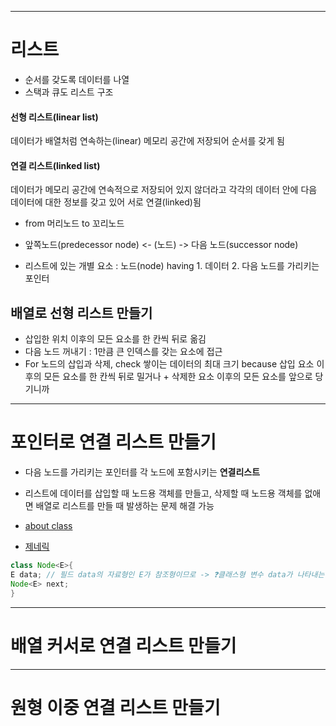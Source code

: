 ___
# 리스트
- 순서를 갖도록 데이터를 나열
- 스택과 큐도 리스트 구조

#### 선형 리스트(linear list)
데이터가 배열처럼 연속하는(linear) 메모리 공간에 저장되어 순서를 갖게 됨

#### 연결 리스트(linked list)
데이터가 메모리 공간에 연속적으로 저장되어 있지 않더라고 각각의 데이터 안에 다음 데이터에 대한 정보를 갖고 있어 서로 연결(linked)됨  
- from 머리노드 to 꼬리노드  
* 앞쪽노드(predecessor node) <- (노드) -> 다음 노드(successor node)

- 리스트에 있는 개별 요소 : 노드(node) having 1. 데이터 2. 다음 노드를 가리키는 포인터  

## 배열로 선형 리스트 만들기
- 삽입한 위치 이후의 모든 요소를 한 칸씩 뒤로 옮김
- 다음 노드 꺼내기 : 1만큼 큰 인덱스를 갖는 요소에 접근
- For 노드의 삽입과 삭제, check 쌓이는 데이터의 최대 크기 because 삽입 요소 이후의 모든 요소를 한 칸씩 뒤로 밀거나 + 삭제한 요소 이후의 모든 요소를 앞으로 당기니까 

___
# 포인터로 연결 리스트 만들기
- 다음 노드를 가리키는 포인터를 각 노드에 포함시키는 **연결리스트**
- 리스트에 데이터를 삽입할 때 노드용 객체를 만들고, 삭제할 때 노드용 객체를 없애면 배열로 리스트를 만들 때 발생하는 문제 해결 가능

- [about class](https://www.techopedia.com/definition/3214/class-java#:~:text=A%20class%20in%20Java%20is,of%20the%20%E2%80%9Ccats%E2%80%9D%20class.)
- [제네릭](https://nimesha-wijepala.medium.com/java-generics-for-beginners-d8c561377f4d)

```java
class Node<E>{
E data; // 필드 data의 자료형인 E가 참조형이므로 -> ❓클래스형 변수 data가 나타내는 것이 데이터 그 자체가 아니라, 데이터를 넣어 두는 인스턴스에 대한 '참조'
Node<E> next;
}
```




___
# 배열 커서로 연결 리스트 만들기

___
# 원형 이중 연결 리스트 만들기


